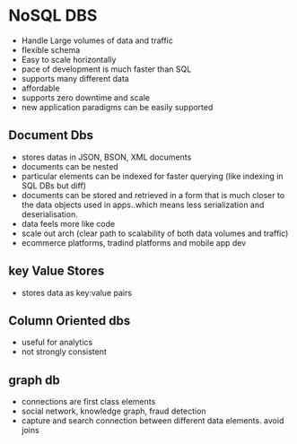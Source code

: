 # NoSQL DBS

- Handle Large volumes of data and traffic
- flexible schema
- Easy to scale horizontally
- pace of development is much faster than SQL
- supports many different data
- affordable
- supports zero downtime and scale
- new application paradigms can be easily supported

## Document Dbs

- stores datas in JSON, BSON, XML documents
- documents can be nested
- particular elements can be indexed for faster querying (like indexing in SQL DBs but diff)
- documents can be stored and retrieved in a form that is much closer to the data objects used in apps..which means less serialization and deserialisation.
- data feels more like code
- scale out arch (clear path to scalability of both data volumes and traffic)
- ecommerce platforms, tradind platforms and mobile app dev

## key Value Stores

- stores data as key:value pairs

## Column Oriented dbs

- useful for analytics
- not strongly consistent

## graph db

- connections are first class elements
- social network, knowledge graph, fraud detection
- capture and search connection between different data elements. avoid joins
